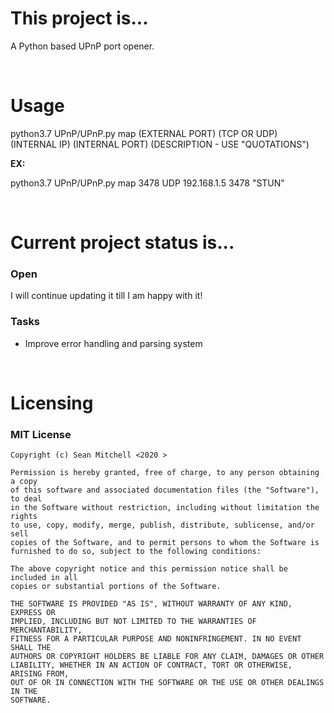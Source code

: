 <h1>This project is...</h1>
<p>A Python based UPnP port opener.</p>
<br>
<h1>Usage</h1>
<p>python3.7 UPnP/UPnP.py map (EXTERNAL PORT) (TCP OR UDP) (INTERNAL IP) (INTERNAL PORT) (DESCRIPTION - USE "QUOTATIONS")</p>
<b>EX:</b>
<p>python3.7 UPnP/UPnP.py map 3478 UDP 192.168.1.5 3478 "STUN"</p>
<br>
<h1>Current project status is...</h1>
<h3>Open</h3>
<p>I will continue updating it till I am happy with it!</p>
<h3>Tasks</h3>
<ul>
<li>Improve error handling and parsing system</li>
</ul>
<br>
<h1>Licensing</h1>
<h3>MIT License</h3>

```
Copyright (c) Sean Mitchell <2020 >

Permission is hereby granted, free of charge, to any person obtaining a copy
of this software and associated documentation files (the "Software"), to deal
in the Software without restriction, including without limitation the rights
to use, copy, modify, merge, publish, distribute, sublicense, and/or sell
copies of the Software, and to permit persons to whom the Software is
furnished to do so, subject to the following conditions:

The above copyright notice and this permission notice shall be included in all
copies or substantial portions of the Software.

THE SOFTWARE IS PROVIDED "AS IS", WITHOUT WARRANTY OF ANY KIND, EXPRESS OR
IMPLIED, INCLUDING BUT NOT LIMITED TO THE WARRANTIES OF MERCHANTABILITY,
FITNESS FOR A PARTICULAR PURPOSE AND NONINFRINGEMENT. IN NO EVENT SHALL THE
AUTHORS OR COPYRIGHT HOLDERS BE LIABLE FOR ANY CLAIM, DAMAGES OR OTHER
LIABILITY, WHETHER IN AN ACTION OF CONTRACT, TORT OR OTHERWISE, ARISING FROM,
OUT OF OR IN CONNECTION WITH THE SOFTWARE OR THE USE OR OTHER DEALINGS IN THE
SOFTWARE.
